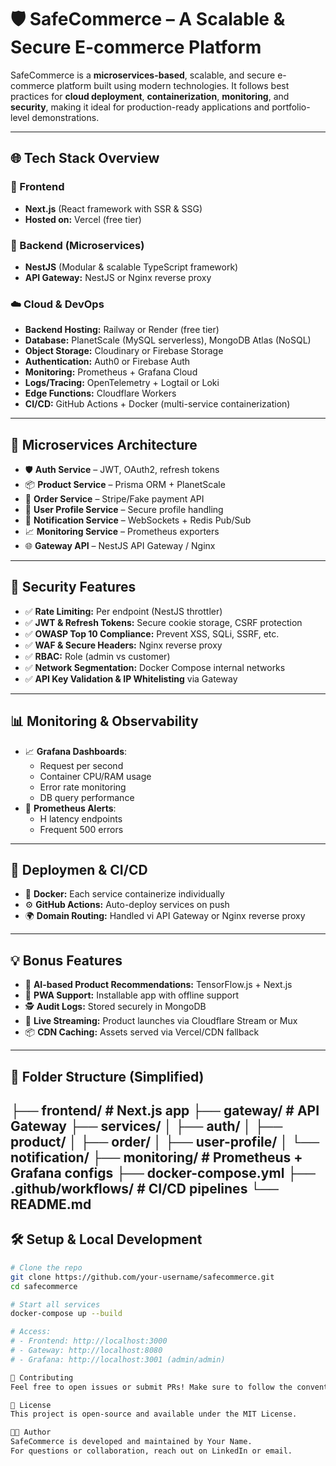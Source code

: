 # 🛡️ SafeCommerce – A Scalable & Secure E-commerce Platform

SafeCommerce is a **microservices-based**, scalable, and secure e-commerce platform built using modern technologies. It follows best practices for **cloud deployment**, **containerization**, **monitoring**, and **security**, making it ideal for production-ready applications and portfolio-level demonstrations.

---

## 🌐 Tech Stack Overview

### 🔧 Frontend
- **Next.js** (React framework with SSR & SSG)
- **Hosted on:** Vercel (free tier)

### 🔧 Backend (Microservices)
- **NestJS** (Modular & scalable TypeScript framework)
- **API Gateway:** NestJS or Nginx reverse proxy

### ☁️ Cloud & DevOps
- **Backend Hosting:** Railway or Render (free tier)
- **Database:** PlanetScale (MySQL serverless), MongoDB Atlas (NoSQL)
- **Object Storage:** Cloudinary or Firebase Storage
- **Authentication:** Auth0 or Firebase Auth
- **Monitoring:** Prometheus + Grafana Cloud
- **Logs/Tracing:** OpenTelemetry + Logtail or Loki
- **Edge Functions:** Cloudflare Workers
- **CI/CD:** GitHub Actions + Docker (multi-service containerization)

---

## 🧱 Microservices Architecture

- 🛡 **Auth Service** – JWT, OAuth2, refresh tokens
- 📦 **Product Service** – Prisma ORM + PlanetScale
- 🧾 **Order Service** – Stripe/Fake payment API
- 👤 **User Profile Service** – Secure profile handling
- 🔔 **Notification Service** – WebSockets + Redis Pub/Sub
- 📈 **Monitoring Service** – Prometheus exporters
- 🌐 **Gateway API** – NestJS API Gateway / Nginx

---

## 🔐 Security Features

- ✅ **Rate Limiting:** Per endpoint (NestJS throttler)
- ✅ **JWT & Refresh Tokens:** Secure cookie storage, CSRF protection
- ✅ **OWASP Top 10 Compliance:** Prevent XSS, SQLi, SSRF, etc.
- ✅ **WAF & Secure Headers:** Nginx reverse proxy
- ✅ **RBAC:** Role (admin vs customer)
- ✅ **Network Segmentation:** Docker Compose internal networks
- ✅ **API Key Validation & IP Whitelisting** via Gateway

---

## 📊 Monitoring & Observability

- 📈 **Grafana Dashboards**:
  - Request per second
  - Container CPU/RAM usage
  - Error rate monitoring
  - DB query performance
- 🔔 **Prometheus Alerts**:
  - H latency endpoints
  - Frequent 500 errors

---

## 🚀 Deploymen & CI/CD

- 🔄 **Docker:** Each service containerize individually
- ⚙️ **GitHub Actions:** Auto-deploy services on push
- 🌍 **Domain Routing:** Handled vi API Gateway or Nginx reverse proxy

---

## 💡 Bonus Features

- 🧠 **AI-based Product Recommendations:** TensorFlow.js + Next.js
- 📱 **PWA Support:** Installable app with offline support
- 🕵️ **Audit Logs:** Stored securely in MongoDB
- 🎥 **Live Streaming:** Product launches via Cloudflare Stream or Mux
- 📦 **CDN Caching:** Assets served via Vercel/CDN fallback

---

## 📂 Folder Structure (Simplified)
├── frontend/ # Next.js app
├── gateway/ # API Gateway
├── services/
│ ├── auth/
│ ├── product/
│ ├── order/
│ ├── user-profile/
│ └── notification/
├── monitoring/ # Prometheus + Grafana configs
├── docker-compose.yml
├── .github/workflows/ # CI/CD pipelines
└── README.md
---

## 🛠️ Setup & Local Development

```bash
# Clone the repo
git clone https://github.com/your-username/safecommerce.git
cd safecommerce

# Start all services
docker-compose up --build

# Access:
# - Frontend: http://localhost:3000
# - Gateway: http://localhost:8080
# - Grafana: http://localhost:3001 (admin/admin)

🙌 Contributing
Feel free to open issues or submit PRs! Make sure to follow the conventional commits format and run linting/tests before pushing.

📜 License
This project is open-source and available under the MIT License.

👨‍💻 Author
SafeCommerce is developed and maintained by Your Name.
For questions or collaboration, reach out on LinkedIn or email.


